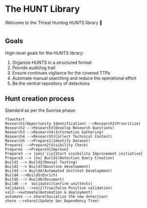 # The HUNT Library 

Welcome to the Threat Hunting HUNTS library :wave: 
#
## Goals

High-level goals for the HUNTS library: 
<ol>
  <li>Organize HUNTS in a structured format</li>
  <li>Provide audit/log trail</li>
  <li>Ensure continues vigilance for the covered TTPs</li>
  <li>Automate manual searching and reduce the operational effort</li>
  <li>Be the central repository of detections</li>
</ol>

## Hunt creation process

Standard as per the Sunrise phase:

```mermaid 
flowchart 
Research1(Opportunity Identification) -->Research2(Prioritize)
Research2 -->Research3(Develop Research Questions)
Research3 -->Research4(Information Gathering)
Research4 -->Research5(Collect Technical Context)
Research5 -->Prepare1(Identify Dataset)
Prepare1 -->Prepare2(Visibility Check)
Prepare2 -->Prepare3{Improve}
Prepare3 --> |yes| cis[Start visibility Improvement initiative]
Prepare3 --> |no| Build1(Detection Query Creation)
Build1 --> Build2(Manual Testing)
Build2 --> Build3(Baseline development)
Build3 --> Build4(Automated Unittest Development)
Build4 -->Build5(Enrich)
Build5 --> Build6(Document)
Build6 -->  Validate1(Confirm unittests) 
Validate1 -->val2(True/False Positive validation)
val2-->automate(Automation & deployment)
automate --> share(Socialize the new detection)
share -->share1(Update Sec Dependency Tree)
```
